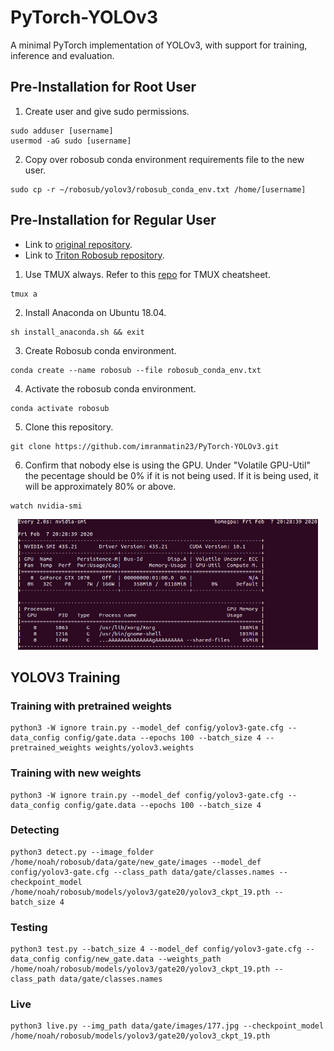 # PyTorch-YOLOv3
A minimal PyTorch implementation of YOLOv3, with support for training, inference and evaluation.

## Pre-Installation for Root User
1. Create user and give sudo permissions.
```
sudo adduser [username]
usermod -aG sudo [username]
```
2. Copy over robosub conda environment requirements file to the new user.
```
sudo cp -r ~/robosub/yolov3/robosub_conda_env.txt /home/[username]
```

## Pre-Installation for Regular User
- Link to [original repository](https://github.com/eriklindernoren/PyTorch-YOLOv3.git).
- Link to [Triton Robosub repository](https://github.com/triton-robosub/PyTorch-YOLOv3).
1. Use TMUX always. Refer to this [repo](https://gist.github.com/MohamedAlaa/2961058) for TMUX cheatsheet.
```
tmux a
```
2. Install Anaconda on Ubuntu 18.04.
```
sh install_anaconda.sh && exit
```
3. Create Robosub conda environment.
```
conda create --name robosub --file robosub_conda_env.txt
```
4. Activate the robosub conda environment.
```
conda activate robosub
```
5. Clone this repository.
```
git clone https://github.com/imranmatin23/PyTorch-YOLOv3.git
```
6. Confirm that nobody else is using the GPU. Under "Volatile GPU-Util" the pecentage should be 0% if it is not being used. If it is being used, it will be approximately 80% or above.
```
watch nvidia-smi
```
<p align="center"><img src="assets/GPU-output.png" width="480"\></p>

## YOLOV3 Training
### Training with pretrained weights
```
python3 -W ignore train.py --model_def config/yolov3-gate.cfg --data_config config/gate.data --epochs 100 --batch_size 4 --pretrained_weights weights/yolov3.weights
```

### Training with new weights
```
python3 -W ignore train.py --model_def config/yolov3-gate.cfg --data_config config/gate.data --epochs 100 --batch_size 4
```

### Detecting
```
python3 detect.py --image_folder /home/noah/robosub/data/gate/new_gate/images --model_def config/yolov3-gate.cfg --class_path data/gate/classes.names --checkpoint_model /home/noah/robosub/models/yolov3/gate20/yolov3_ckpt_19.pth --batch_size 4
```

### Testing
```
python3 test.py --batch_size 4 --model_def config/yolov3-gate.cfg --data_config config/new_gate.data --weights_path /home/noah/robosub/models/yolov3/gate20/yolov3_ckpt_19.pth --class_path data/gate/classes.names 
```

### Live
```
python3 live.py --img_path data/gate/images/177.jpg --checkpoint_model /home/noah/robosub/models/yolov3/gate20/yolov3_ckpt_19.pth
```